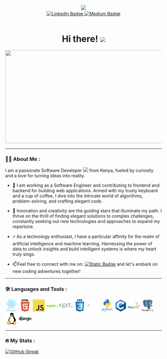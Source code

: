 <div id='header' align='center'>
  <img src='https://media.giphy.com/media/paTz7UZbPfTZFRYnnB/giphy.gif' width='100'/>
  <div id='badges'>
    <a href='https://www.linkedin.com/in/mercychelangatkorir/'>
      <img src='https://img.shields.io/badge/LinkedIn-blue?style=for-the-badge&logo=linkedin&logoColor=white' alt='LinkedIn Badge' />
    </a>
    <a href='https://medium.com/@mcthegreat78'>
      <img src='https://img.shields.io/badge/Medium-black?style=for-the-badge&logo=medium&logoColor=white' alt='Medium Badge' />
    </a>
  </div>
  <img src='https://komarev.com/ghpvc/?username=MercyKorir&style=flat-square&color=blue' alt='' />
  <h1>
    Hi there!
    <img src='https://media.giphy.com/media/hvRJCLFzcasrR4ia7z/giphy.gif' width='30px' />
  </h1>
</div>
<div align='center'>
  <img src='https://media.giphy.com/media/L1R1tvI9svkIWwpVYr/giphy.gif' width='600' height='300'/>
</div>

---

### :woman_technologist: About Me :
I am a passonate Software Developer <img src="https://media.giphy.com/media/WUlplcMpOCEmTGBtBW/giphy.gif" width="30"> from Kenya, fueled by curiosity and a love for turning ideas into reality.
- :telescope: I am working as a Software Engineer and contributing to frontend and backend for building web applications. Armed with my trusty keyboard and a cup of coffee, I dive into the intricate world of algorithms, problem-solving, and crafting elegant code.

- :seedling:  Innovation and creativity are the guiding stars that illuminate my path. I thrive on the thrill of finding elegant solutions to complex challenges, constantly seeking out new technologies and approaches to expand my repertoire.

- :zap: As a technology enthusiast, I have a particular affinity for the realm of artificial intelligence and machine learning. Harnessing the power of data to unlock insights and build intelligent systems is where my heart truly sings.

- :mailbox:Feel free to connect with me on: [![Static Badge](https://img.shields.io/badge/LinkedIn-blue?style=plastic&logo=linkedin&logoColor=white)](https://www.linkedin.com/in/mercychelangatkorir/) and let's embark on new coding adventures together!

---

### :hammer_and_wrench: Languages and Tools :
<div>
  <img src='https://github.com/devicons/devicon/blob/master/icons/react/react-original-wordmark.svg' width='40' height='40'/>
  <img src='https://github.com/devicons/devicon/blob/master/icons/html5/html5-original-wordmark.svg' width='40' height='40'/>
  <img src='https://github.com/devicons/devicon/blob/master/icons/javascript/javascript-original.svg' width='40' height='40'/>
  <img src='https://github.com/devicons/devicon/blob/master/icons/nodejs/nodejs-plain-wordmark.svg' width='40' height='40'/>
  <img src='https://github.com/devicons/devicon/blob/master/icons/nextjs/nextjs-original-wordmark.svg' width='40' height='40'/>
  <img src='https://github.com/devicons/devicon/blob/master/icons/css3/css3-original-wordmark.svg' width='40' height='40'/>
  <img src='https://github.com/devicons/devicon/blob/master/icons/tailwindcss/tailwindcss-original-wordmark.svg' width='40' height='40'/>
  <img src='https://github.com/devicons/devicon/blob/master/icons/python/python-original-wordmark.svg' width='40' height='40'/>
  <img src='https://github.com/devicons/devicon/blob/master/icons/c/c-original.svg' width='40' height='40'/>
  <img src='https://github.com/devicons/devicon/blob/master/icons/mysql/mysql-original-wordmark.svg' width='40' height='40'/>
  <img src='https://github.com/devicons/devicon/blob/master/icons/postgresql/postgresql-original-wordmark.svg' width='40' height='40'/>
  <img src='https://github.com/devicons/devicon/blob/master/icons/linux/linux-original.svg' width='40' height='40'/>
  <img src='https://github.com/devicons/devicon/blob/master/icons/django/django-plain-wordmark.svg' width='40' height='40'/>
</div>

---

### :fire: My Stats :
[![GitHub Streak](https://streak-stats.demolab.com?user=MercyKorir&theme=tokyonight&hide_border=true&background=000000)](https://git.io/streak-stats)


